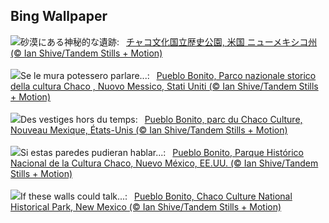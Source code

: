 ## Bing Wallpaper
![](https://www.bing.com/th?id=OHR.ChacoCulture_JA-JP9246689243_UHD.jpg&w=1000)砂漠にある神秘的な遺跡:&nbsp;&ensp;[チャコ文化国立歴史公園, 米国 ニューメキシコ州 (© Ian Shive/Tandem Stills + Motion)](https://www.bing.com/th?id=OHR.ChacoCulture_JA-JP9246689243_UHD.jpg)
<br><br/>
![](https://www.bing.com/th?id=OHR.ChacoCulture_IT-IT2917728990_UHD.jpg&w=1000)Se le mura potessero parlare...:&nbsp;&ensp;[Pueblo Bonito, Parco nazionale storico della cultura Chaco , Nuovo Messico, Stati Uniti (© Ian Shive/Tandem Stills + Motion)](https://www.bing.com/th?id=OHR.ChacoCulture_IT-IT2917728990_UHD.jpg)
<br><br/>
![](https://www.bing.com/th?id=OHR.ChacoCulture_FR-FR3333828021_UHD.jpg&w=1000)Des vestiges hors du temps:&nbsp;&ensp;[Pueblo Bonito, parc du Chaco Culture, Nouveau Mexique, États-Unis (© Ian Shive/Tandem Stills + Motion)](https://www.bing.com/th?id=OHR.ChacoCulture_FR-FR3333828021_UHD.jpg)
<br><br/>
![](https://www.bing.com/th?id=OHR.ChacoCulture_ES-ES0673787899_UHD.jpg&w=1000)Si estas paredes pudieran hablar...:&nbsp;&ensp;[Pueblo Bonito, Parque Histórico Nacional de la Cultura Chaco, Nuevo México, EE.UU. (© Ian Shive/Tandem Stills + Motion)](https://www.bing.com/th?id=OHR.ChacoCulture_ES-ES0673787899_UHD.jpg)
<br><br/>
![](https://www.bing.com/th?id=OHR.ChacoCulture_EN-GB9900323304_UHD.jpg&w=1000)If these walls could talk...:&nbsp;&ensp;[Pueblo Bonito, Chaco Culture National Historical Park, New Mexico (© Ian Shive/Tandem Stills + Motion)](https://www.bing.com/th?id=OHR.ChacoCulture_EN-GB9900323304_UHD.jpg)
<br><br/>
